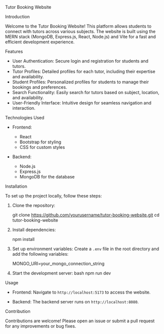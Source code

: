 
 Tutor Booking Website

 Introduction 

Welcome to the Tutor Booking Website! This platform allows students to connect with tutors across various subjects. The website is built using the MERN stack (MongoDB, Express.js, React, Node.js) and Vite for a fast and efficient development experience.

 Features

- User Authentication: Secure login and registration for students and tutors.
- Tutor Profiles: Detailed profiles for each tutor, including their expertise and availability.
- Student Profiles: Personalized profiles for students to manage their bookings and preferences.
- Search Functionality: Easily search for tutors based on subject, location, and availability.
- User-Friendly Interface: Intuitive design for seamless navigation and interaction.

 Technologies Used

- Frontend: 
  - React
  - Bootstrap for styling
  - CSS for custom styles

- Backend:
  - Node.js
  - Express.js
  - MongoDB for the database

 Installation

To set up the project locally, follow these steps:

1. Clone the repository:
   
   git clone https://github.com/yourusername/tutor-booking-website.git
   cd tutor-booking-website
   

2. Install dependencies:
   
   npm install
  

3. Set up environment variables:
   Create a `.env` file in the root directory and add the following variables:
   
   MONGO_URI=your_mongo_connection_string
   

4. Start the development server:
   bash
   npm run dev

 Usage

- Frontend:
  Navigate to `http://localhost:5173` to access the website.

- Backend:
  The backend server runs on `http://localhost:8080`.

 Contribution

Contributions are welcome! Please open an issue or submit a pull request for any improvements or bug fixes.

